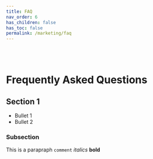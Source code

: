 ```yaml
---
title: FAQ
nav_order: 6
has_children: false
has_toc: false
permalink: /marketing/faq
---
```


<br> <br>

# Frequently Asked Questions

## Section 1
* Bullet 1
* Bullet 2

### Subsection
This is a parapraph
``comment``
_italics_
**bold**
